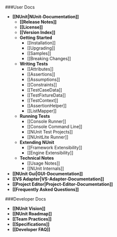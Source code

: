 ###User Docs

* **[[NUnit|NUnit-Documentation]]**
  * **[[Release Notes]]**<br/>
  * **[[License]]**<br/>
  * **[[Version Index]]**<br/>
  * **Getting Started**
    * [[Installation]]
    * [[Upgrading]]
    * [[Samples]]
    * [[Breaking Changes]]
  * **Writing Tests**
    * [[Attributes]]
    * [[Assertions]]
    * [[Assumptions]]
    * [[Constraints]]
    * [[TestCaseData]]
    * [[TestFixtureData]]
    * [[TestContext]]
    * [[AssertionHelper]]
    * [[ListMapper]]
  * **Running Tests**
    * [[Console Runner]]
    * [[Console Command Line]]
    * [[NUnit Test Projects]]
    * [[NUnitLite Runner]]
  * **Extending NUnit**
    * [[Framework Extensibility]]
    * [[Engine Extensibility]]
  * **Technical Notes**
    * [[Usage Notes]]
    * [[NUnit Internals]]
* **[[NUnit Gui|GUI-Documentation]]**
* **[[VS Adapter|VS-Adapter-Documentation]]**
* **[[Project Editor|Project-Editor-Documentation]]**
* **[[Frequently Asked Questions]]**

###Developer Docs

 * **[[NUnit Vision]]**
 * **[[NUnit Roadmap]]**
 * **[[Team Practices]]**
 * **[[Specifications]]**
 * **[[Developer FAQ]]**
 
